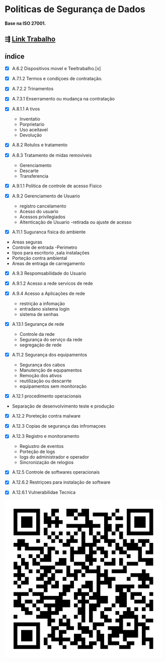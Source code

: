# Politicas de Segurança de Dados

**Base na ISO 27001.**

## ⇶ [Link Trabalho](https://paulopc777.github.io/LGPD-ISO_Politics/)

## índice

- [x] A.6.2 Dispositivos movel e Teeltrabalho.[x]

- [x] A.7.1.2 Termos e condiçoes de contratação.
- [x] A.7.2.2 Trinamentos
- [x] A.7.3.1 Enserramento ou mudança na contratação

- [x] A.8.1.1 A tivos

  - Inventatio
  - Porprietario
  - Uso aceitavel
  - Devolução

- [x] A.8.2 Rotulos e tratamento

- [x] A.8.3 Tratamento de midas removiveis

  - Gerenciamento
  - Descarte
  - Transferencia

- [x] A.9.1.1 Politica de controle de acesso Fisico

- [x] A.9.2 Gerenciamento de Usuario

  - registro cancelamento
  - Acesso do usuario
  - Acessos privilegiados
  - Altenticação de Usuario
  -retirada ou ajuste de acesso

- [x]  A.11.1 Suguranca fisica do ambiente

  - Areas seguras
  - Controle de entrada
  -Perimetro
  - tipos para escritorio ,sala instalações
  - Porteção contra ambiental
  - Areas de entraga de carregamento

- [x] A.9.3 Respomsabilidade do Usuario

- [x] A.9.1.2 Acesso a rede servicos de rede

- [x] A.9.4 Acesso a Aplicações de rede

  - restrição a infomação
  - entradano sistema login
  - sistema de senhas

- [x] A.13.1 Segurança de rede

  - Controle da rede
  - Segurança do serviço da rede
  - segregação de rede

- [x] A.11.2 Segurança dos equipamentos

  - Segurança dos cabos
  - Manutenção de equpamentos
  - Remoção dos ativos
  - reutilização ou descarrte
  - equipamentos sem monitoração

- [x] A.12.1 procedimento operacionais

- Separação de desenvolvimento teste e produção

- [x] A.12.2 Poreteção contra malware

- [x] A.12.3 Copias de segurança das infromaçoes

- [x] A.12.3 Registro e monitoramento

  - Regiustro de eventos
  - Porteção de logs
  - logs do administrador e operador
  - Sincronização de relogios

- [x] A.12.5 Controle de softwares operacionais

- [x] A.12.6.2 Restriçoes para instalação de software

- [x] A.12.6.1 Vulnerabilidae Tecnica

![alt text](./img/GITHUB.png)
